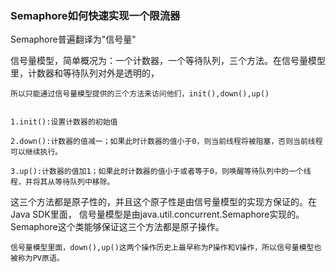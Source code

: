 ### Semaphore如何快速实现一个限流器

Semaphore普遍翻译为"信号量"

信号量模型，简单概况为：一个计数器，一个等待队列，三个方法。在信号量模型里，计数器和等待队列对外是透明的，

    所以只能通过信号量模型提供的三个方法来访问他们，init(),down(),up()


    1.init():设置计数器的初始值

    2.down():计数器的值减一；如果此时计数器的值小于0，则当前线程将被阻塞，否则当前线程可以继续执行。

    3.up():计数器的值加1；如果此时计数器的值小于或者等于0，则唤醒等待队列中的一个线程，并将其从等待队列中移除。

这三个方法都是原子性的，并且这个原子性是由信号量模型的实现方保证的。在Java SDK里面，
    信号量模型是由java.util.concurrent.Semaphore实现的。Semaphore这个类能够保证这三个方法都是原子操作。

    信号量模型里面，down(),up()这两个操作历史上最早称为P操作和V操作，所以信号量模型也被称为PV原语。



